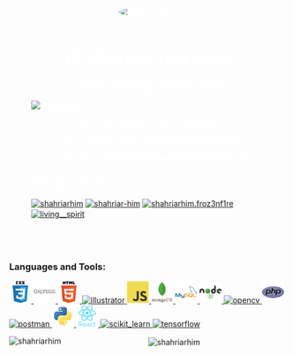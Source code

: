<!-- Background Image and Profile Picture -->
<div style="background-image: url([https://your-background-image-url.jpg)](https://ibb.co/PmZXSY7); background-size: cover; padding: 40px; text-align: center; color: white;">

  <!-- Profile Picture -->
  <img src="(https://ibb.co/PmZXSY7)" alt="Profile Picture" style="border-radius: 50%; width: 150px; height: 150px; margin-bottom: 20px;">



<h1 align="center">Hi, Shahriar Him here!</h1>
<h3 align="center">Currently Studying at BRACU in CSE</h3>

<p align="left"> <img src="https://komarev.com/ghpvc/?username=shahriarhim&label=Profile%20views&color=0e75b6&style=flat" alt="shahriarhim" /> </p>



- 🔭 I’m currently working on **MYSELF!!! :)**

- 🌱 I’m currently learning **Shob kisu!! kisui pari na :(**

- 📫 How to reach me **Shob social link deya ache :3**

<h3 align="left">Connect with me:</h3>
<p align="left">
<a href="https://twitter.com/shahriarhim" target="blank"><img align="center" src="https://raw.githubusercontent.com/rahuldkjain/github-profile-readme-generator/master/src/images/icons/Social/twitter.svg" alt="shahriarhim" height="30" width="40" /></a>
<a href="https://linkedin.com/in/shahriar-him" target="blank"><img align="center" src="https://raw.githubusercontent.com/rahuldkjain/github-profile-readme-generator/master/src/images/icons/Social/linked-in-alt.svg" alt="shahriar-him" height="30" width="40" /></a>
<a href="https://fb.com/shahriarhim.froz3nf1re" target="blank"><img align="center" src="https://raw.githubusercontent.com/rahuldkjain/github-profile-readme-generator/master/src/images/icons/Social/facebook.svg" alt="shahriarhim.froz3nf1re" height="30" width="40" /></a>
<a href="https://instagram.com/living__spirit" target="blank"><img align="center" src="https://raw.githubusercontent.com/rahuldkjain/github-profile-readme-generator/master/src/images/icons/Social/instagram.svg" alt="living__spirit" height="30" width="40" /></a>
</p>
</div>
<h3 align="left">Languages and Tools:</h3>
<p align="left"> <a href="https://www.w3schools.com/css/" target="_blank" rel="noreferrer"> <img src="https://raw.githubusercontent.com/devicons/devicon/master/icons/css3/css3-original-wordmark.svg" alt="css3" width="40" height="40"/> </a> <a href="https://expressjs.com" target="_blank" rel="noreferrer"> <img src="https://raw.githubusercontent.com/devicons/devicon/master/icons/express/express-original-wordmark.svg" alt="express" width="40" height="40"/> </a> <a href="https://www.w3.org/html/" target="_blank" rel="noreferrer"> <img src="https://raw.githubusercontent.com/devicons/devicon/master/icons/html5/html5-original-wordmark.svg" alt="html5" width="40" height="40"/> </a> <a href="https://www.adobe.com/in/products/illustrator.html" target="_blank" rel="noreferrer"> <img src="https://www.vectorlogo.zone/logos/adobe_illustrator/adobe_illustrator-icon.svg" alt="illustrator" width="40" height="40"/> </a> <a href="https://developer.mozilla.org/en-US/docs/Web/JavaScript" target="_blank" rel="noreferrer"> <img src="https://raw.githubusercontent.com/devicons/devicon/master/icons/javascript/javascript-original.svg" alt="javascript" width="40" height="40"/> </a> <a href="https://www.mongodb.com/" target="_blank" rel="noreferrer"> <img src="https://raw.githubusercontent.com/devicons/devicon/master/icons/mongodb/mongodb-original-wordmark.svg" alt="mongodb" width="40" height="40"/> </a> <a href="https://www.mysql.com/" target="_blank" rel="noreferrer"> <img src="https://raw.githubusercontent.com/devicons/devicon/master/icons/mysql/mysql-original-wordmark.svg" alt="mysql" width="40" height="40"/> </a> <a href="https://nodejs.org" target="_blank" rel="noreferrer"> <img src="https://raw.githubusercontent.com/devicons/devicon/master/icons/nodejs/nodejs-original-wordmark.svg" alt="nodejs" width="40" height="40"/> </a> <a href="https://opencv.org/" target="_blank" rel="noreferrer"> <img src="https://www.vectorlogo.zone/logos/opencv/opencv-icon.svg" alt="opencv" width="40" height="40"/> </a> <a href="https://www.php.net" target="_blank" rel="noreferrer"> <img src="https://raw.githubusercontent.com/devicons/devicon/master/icons/php/php-original.svg" alt="php" width="40" height="40"/> </a> <a href="https://postman.com" target="_blank" rel="noreferrer"> <img src="https://www.vectorlogo.zone/logos/getpostman/getpostman-icon.svg" alt="postman" width="40" height="40"/> </a> <a href="https://www.python.org" target="_blank" rel="noreferrer"> <img src="https://raw.githubusercontent.com/devicons/devicon/master/icons/python/python-original.svg" alt="python" width="40" height="40"/> </a> <a href="https://reactjs.org/" target="_blank" rel="noreferrer"> <img src="https://raw.githubusercontent.com/devicons/devicon/master/icons/react/react-original-wordmark.svg" alt="react" width="40" height="40"/> </a> <a href="https://scikit-learn.org/" target="_blank" rel="noreferrer"> <img src="https://upload.wikimedia.org/wikipedia/commons/0/05/Scikit_learn_logo_small.svg" alt="scikit_learn" width="40" height="40"/> </a> <a href="https://www.tensorflow.org" target="_blank" rel="noreferrer"> <img src="https://www.vectorlogo.zone/logos/tensorflow/tensorflow-icon.svg" alt="tensorflow" width="40" height="40"/> </a> </p>

<!-- GitHub Readme Stats -->
<p align="center">
  <img align="left" src="https://github-readme-stats.vercel.app/api/top-langs?username=shahriarhim&show_icons=true&locale=en&layout=compact" alt="shahriarhim" height="165px" />
  <img align="center" src="https://github-readme-stats.vercel.app/api?username=shahriarhim&show_icons=true&locale=en" alt="shahriarhim" height="165px" />
</p>
